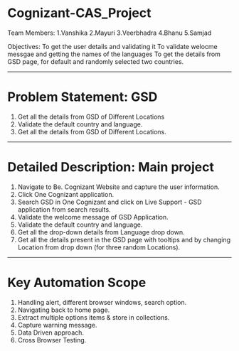 # Cognizant-CAS_Project
Team Members: 1.Vanshika 2.Mayuri 3.Veerbhadra 4.Bhanu 5.Samjad

Objectives: To get the user details and validating it 
To validate welocme messgae and getting the names of the languages
To get the details from GSD page, for default and randomly selected two countries.
______________________________________________________________________
# Problem Statement: GSD
1. Get all the details from GSD of Different Locations
2. Validate the default country and language.
3. Get all the details from GSD of Different Locations.
______________________________________________________________________
# Detailed Description: Main project 
1. Navigate to Be. Cognizant Website and capture the user information.
2. Click One Cognizant application.
3. Search GSD in One Cognizant and click on Live Support - GSD application from search results.
4. Validate the welcome message of GSD Application.
5. Validate the default country and language.
6. Get all the drop-down details from Language drop down.
7. Get all the details present in the GSD page with tooltips and by changing Location from drop down (for three random Locations).
______________________________________________________________________
# Key Automation Scope 
1. Handling alert, different browser windows, search option.
2. Navigating back to home page.
3. Extract multiple options items & store in collections.
4. Capture warning message.
5. Data Driven approach.
6. Cross Browser Testing.
